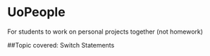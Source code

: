 # UoPeople
For students to work on personal projects together (not homework)

##Topic covered:
Switch Statements
